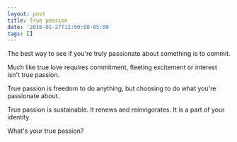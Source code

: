 ```yaml
---
layout: post
title: True passion
date: '2016-01-27T12:00:00-05:00'
tags: []
---
```

The best way to see if you're truly passionate about something is to commit.

Much like true love requires commitment, fleeting excitement or interest isn't true passion.

True passion is freedom to do anything, but choosing to do what you're passionate about.

True passion is sustainable. It renews and reinvigorates. It is a part of your identity.

What's your true passion?
